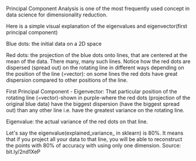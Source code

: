 Principal Component Analysis is one of the most frequently used concept in data science for dimensionality reduction. 

Here is a simple visual explanation of the eigenvalues and eigenvector(first principal component) 

Blue dots: the initial data on a 2D space

Red dots: the projection of the blue dots onto lines, that are centered at the mean of the data. There many, many such lines. Notice how the red dots are dispersed (spread out) on the rotating line in different ways depending on the position of the line (=vector): on some lines the red dots have great dispersion compared to other positions of the line.

First Principal Component - Eigenvector: That particular position of the rotating line (=vector)-shown in purple-where the red dots (projection of the original blue data) have the biggest dispersion (have the biggest spread out) than any other line i.e. have the greatest variance on the rotating line.

Eigenvalue: the actual variance of the red dots on that line.

Let's say the eigenvalue(explained_variance_ in sklearn) is 80%. It means that if you project all your data to that line, you will be able to reconstruct the points with 80% of accuracy with using only one dimension.
Source: bit.ly/2nd1XeP
